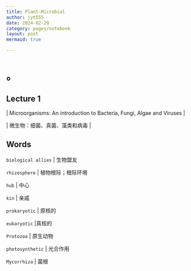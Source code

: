 ```yaml
---
title: Plant-Microbial
author: jyt555
date: 2024-02-29
category: pages/notebook
layout: post
mermaid: true

---
```


# 。

## Lecture 1

| Microorganisms: An introduction to Bacteria, Fungi, Algae and Viruses |

| 微生物：细菌、真菌、藻类和病毒 |



## Words

`biological allies` | 生物盟友

`rhizosphere` | 植物根际；根际环境

`hub` | 中心

`kin` | 亲戚

`prokaryotic` | 原核的

`eukaryotic` |真核的

`Protozoa` | 原生动物

`photosynthetic` | 光合作用

`Mycorrhiza` | 菌根

